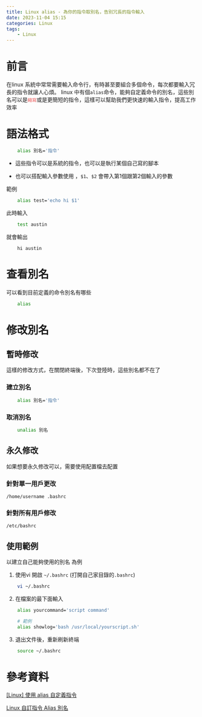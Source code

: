 ```yaml
---
title: Linux alias - 為你的指令取別名，告別冗長的指令輸入
date: 2023-11-04 15:15
categories: Linux
tags:
    - Linux
---
```


# 前言
在linux 系統中常常需要輸入命令行，有時甚至要組合多個命令，每次都要輸入冗長的指令就讓人心煩。
linux 中有個`alias`命令，能夠自定義命令的別名，這些別名可以是<font color=#EB5757>`縮寫`</font>或是更簡短的指令，這樣可以幫助我們更快速的輸入指令，提高工作效率

# 語法格式

```bash
    alias 別名='指令'
```

* 這些指令可以是系統的指令，也可以是執行某個自己寫的腳本

* 也可以搭配輸入參數使用 ，`$1`、`$2` 會帶入第1個跟第2個輸入的參數

範例
```bash
    alias test='echo hi $1'
```

此時輸入
```bash
    test austin
```
就會輸出
```
    hi austin
```

# 查看別名

可以看到目前定義的命令別名有哪些

```bash
    alias
```


# 修改別名

## 暫時修改

這樣的修改方式，在關閉終端後，下次登陸時，這些別名都不在了

### 建立別名
```bash
    alias 別名='指令'
```

### 取消別名
```bash
    unalias 別名
```

## 永久修改

如果想要永久修改可以，需要使用配置檔去配置

### 針對單一用戶更改

`/home/username .bashrc`

### 針對所有用戶修改

`/etc/bashrc`

## 使用範例

以建立自己能夠使用的別名 為例

1. 使用vi 開啟 `~/.bashrc`  (打開自己家目錄的`.bashrc`)

```bash
    vi ~/.bashrc
```

2. 在檔案的最下面輸入

```bash
    alias yourcommand='script command'

    # 範例
    alias showlog='bash /usr/local/yourscript.sh'
```
3. 退出文件後，重新刷新終端

```bash
    source ~/.bashrc
```

# 參考資料
[[Linux] 使用 alias 自定義指令](https://www.ltsplus.com/linux/linux-command-alias)

[Linux 自訂指令 Alias 別名](https://clay-atlas.com/blog/2020/01/05/linux-chinese-tutorial-ubuntu-alias/)